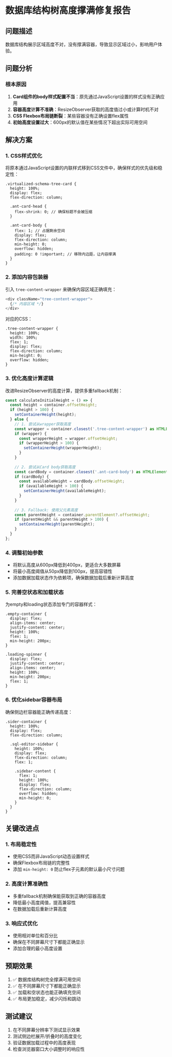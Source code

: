 # 数据库结构树高度撑满修复报告

## 问题描述
数据库结构展示区域高度不对，没有撑满容器，导致显示区域过小，影响用户体验。

## 问题分析

### 根本原因
1. **Card组件的body样式配置不当**：原先通过JavaScript设置的样式没有正确应用
2. **容器高度计算不准确**：ResizeObserver获取的高度值过小或计算时机不对
3. **CSS Flexbox布局链断裂**：某些容器没有正确设置flex属性
4. **初始高度设置过大**：600px的默认值在某些情况下超出实际可用空间

## 解决方案

### 1. CSS样式优化
将原本通过JavaScript设置的内联样式移到CSS文件中，确保样式的优先级和稳定性：

```less
.virtualized-schema-tree-card {
  height: 100%;
  display: flex;
  flex-direction: column;
  
  .ant-card-head {
    flex-shrink: 0; // 确保标题不会被压缩
  }
  
  .ant-card-body {
    flex: 1; // 占据剩余空间
    display: flex;
    flex-direction: column;
    min-height: 0;
    overflow: hidden;
    padding: 0 !important; // 移除内边距，让内容撑满
  }
}
```

### 2. 添加内容包装器
引入 `tree-content-wrapper` 来确保内容区域正确填充：

```typescript
<div className="tree-content-wrapper">
  {/* 内容区域 */}
</div>
```

对应的CSS：
```less
.tree-content-wrapper {
  height: 100%;
  width: 100%;
  flex: 1;
  display: flex;
  flex-direction: column;
  min-height: 0;
  overflow: hidden;
}
```

### 3. 优化高度计算逻辑
改进ResizeObserver的高度计算，提供多重fallback机制：

```typescript
const calculateInitialHeight = () => {
  const height = container.offsetHeight;
  if (height > 100) {
    setContainerHeight(height);
  } else {
    // 1. 尝试从wrapper获取高度
    const wrapper = container.closest('.tree-content-wrapper') as HTMLElement;
    if (wrapper) {
      const wrapperHeight = wrapper.offsetHeight;
      if (wrapperHeight > 100) {
        setContainerHeight(wrapperHeight);
      }
    }
    
    // 2. 尝试从Card body获取高度
    const cardBody = container.closest('.ant-card-body') as HTMLElement;
    if (cardBody) {
      const availableHeight = cardBody.offsetHeight;
      if (availableHeight > 100) {
        setContainerHeight(availableHeight);
      }
    }
    
    // 3. Fallback: 使用父元素高度
    const parentHeight = container.parentElement?.offsetHeight;
    if (parentHeight && parentHeight > 100) {
      setContainerHeight(parentHeight);
    }
  }
};
```

### 4. 调整初始参数
- 将默认高度从600px降低到400px，更适合大多数屏幕
- 将最小高度阈值从50px降低到100px，提高容错性
- 添加数据加载状态作为依赖项，确保数据加载后重新计算高度

### 5. 完善空状态和加载状态
为empty和loading状态添加专门的容器样式：

```less
.empty-container {
  display: flex;
  align-items: center;
  justify-content: center;
  height: 100%;
  flex: 1;
  min-height: 200px;
}

.loading-spinner {
  display: flex;
  justify-content: center;
  align-items: center;
  height: 100%;
  min-height: 200px;
  flex: 1;
}
```

### 6. 优化sidebar容器布局
确保侧边栏容器能正确传递高度：

```less
.sider-container {
  height: 100%;
  display: flex;
  flex-direction: column;
  
  .sql-editor-sidebar {
    height: 100%;
    display: flex;
    flex-direction: column;
    flex: 1;
    
    .sidebar-content {
      flex: 1;
      height: 100%;
      display: flex;
      flex-direction: column;
      overflow: hidden;
      min-height: 0;
    }
  }
}
```

## 关键改进点

### 1. 布局稳定性
- 使用CSS而非JavaScript动态设置样式
- 确保Flexbox布局链的完整性
- 添加 `min-height: 0` 防止flex子元素的默认最小尺寸问题

### 2. 高度计算准确性
- 多重fallback机制确保能获取到正确的容器高度
- 降低最小高度阈值，提高兼容性
- 在数据加载后重新计算高度

### 3. 响应式优化
- 使用相对单位和百分比
- 确保在不同屏幕尺寸下都能正确显示
- 添加合理的最小高度设置

## 预期效果
1. ✅ 数据库结构树完全撑满可用空间
2. ✅ 在不同屏幕尺寸下都能正确显示
3. ✅ 加载和空状态也能正确填充空间
4. ✅ 布局更加稳定，减少闪烁和跳动

## 测试建议
1. 在不同屏幕分辨率下测试显示效果
2. 测试侧边栏展开/折叠时的高度变化
3. 验证数据加载过程中的高度表现
4. 检查浏览器窗口大小调整时的响应性
